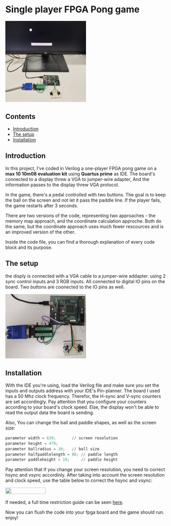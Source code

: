 # Single player FPGA Pong game

<img src="https://github.com/Talzaidman/single-player-pong-game-FPGA/blob/b148df2372f2d4553ff93f5a0607e8556a20db44/Photos/all.jpg" width=50% height=50%>

## Contents
- [Introduction](#Introduction)
- [The setup](#The-Setup)
- [Installation](#installation)

## Introduction
In this project, I've coded in Verilog a one-player FPGA pong game on a **max 10 10m08 evaluation kit** using **Quartus prime** as IDE.
The board's connected to a display threw a VGA to jumper-wire adapter, And the information passes to the display threw VGA protocol.

In the game, there's a pedal controlled with two buttons. The goal is to keep the ball on the screen and not let it pass the paddle line.
If the player fails, the game restarts after 3 seconds.

There are two versions of the code, representing two approaches - the memory map approach, and the coordinate calculation approche. 
Both do the same, but the coordinate approach uses much fewer rescources and is an improved version of the other.

Inside the code file, you can find a thorough explanation of every code block and its purpose.

## The setup
the disply is connected with a VGA cable to a jumper-wire addapter. using 2 sync control inputs and 3 RGB inputs.
All connected to digital IO pins on the board.
Two buttons are coonected to the IO pins as well.

<img src="https://github.com/Talzaidman/single-player-pong-game-FPGA/blob/b148df2372f2d4553ff93f5a0607e8556a20db44/Photos/closeup.jpg" width=50% height=50%>


## Installation
With the IDE you're using, load the Verilog file and make sure you set the inputs and outputs address with your IDE's Pin-planner. 
The board I used has a 50 Mhz clock frequency. Therefor, the H-sync and V-sync counters are set accordingly. Pay attention that you configure your counters according to your board's clock speed. Else, the display won't be able to read the output data the board is sending. 

Also, You can change the ball and paddle shapes, as well as the screen size:

```python
parameter width = 639; 		 // screen resolution
parameter height = 479;
parameter ballradius = 10;	 // ball size
parameter halfpaddlelength = 80; // paddle length
parameter paddleheight = 19; 	 // paddle height
```
Pay attention that if you change your screen resolution, you need to correct hsync and vsync accordinly.
After taking into account the screen resolution and clock speed, use the table below to correct the hsync and vsync: 

<img src="https://github.com/Talzaidman/Pong/blob/078d2ed1bbc40f8d17dcb29f80c88ef32998d2a8/Photos/Timingtable.png" width=50% height=50%>

If needed, a full time restriction guide can be seen [here](http://javiervalcarce.eu/html/vga-signal-format-timming-specs-en.html).

Now you can flush the code into your fpga board and the game should run.
enjoy!


